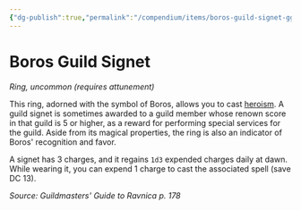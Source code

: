 ```yaml
---
{"dg-publish":true,"permalink":"/compendium/items/boros-guild-signet-ggr/","tags":["compendium/src/5e/ggr","item/attunement/required","item/rarity/uncommon","item/wondrous/ring"]}
---
```


# Boros Guild Signet
*Ring, uncommon (requires attunement)*  


This ring, adorned with the symbol of Boros, allows you to cast [heroism](compendium/spells/heroism.md). A guild signet is sometimes awarded to a guild member whose renown score in that guild is 5 or higher, as a reward for performing special services for the guild. Aside from its magical properties, the ring is also an indicator of Boros' recognition and favor.

A signet has 3 charges, and it regains `1d3` expended charges daily at dawn. While wearing it, you can expend 1 charge to cast the associated spell (save DC 13).

*Source: Guildmasters' Guide to Ravnica p. 178*